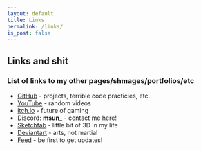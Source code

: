 ```yaml
---
layout: default
title: Links
permalink: /links/
is_post: false
---
```


## Links and shit

### List of links to my other pages/shmages/portfolios/etc

<ul>
    <li><a href="https://github.com/msun-dev">GitHub</a> - projects, terrible code practicies, etc.</li>
    <li><a href="https://youtube.com/@msun__">YouTube</a> - random videos</li>
    <li><a href="https://msun.itch.io/">itch.io</a> - future of gaming</li>
    <li>Discord: <b>msun_</b> - contact me here!</li>
    <li><a href="https://sketchfab.com/msun_">Sketchfab</a> - little bit of 3D in my life</li>
    <li><a href="https://www.deviantart.com/msunart">Deviantart</a> - arts, not martial</li>
    <li><a href="https://msun-dev.github.io/feed.xml">Feed</a> - be first to get updates!</li>
</ul>
